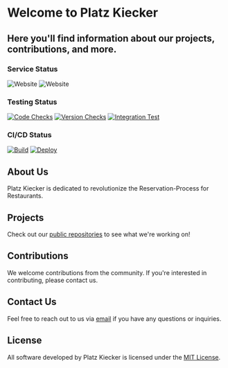 # Welcome to Platz Kiecker

## Here you'll find information about our projects, contributions, and more.

### Service Status
![Website](https://img.shields.io/website?url=https%3A%2F%2Fplatzkiecker.de&logo=react&logoColor=blue&label=frontend)
![Website](https://img.shields.io/website?url=http%3A%2F%2Fapi.platzkiecker.de%2Fapi%2Fdocs&logo=django&logoColor=white&label=backend)
### Testing Status
[![Code Checks](https://github.com/PlatzKiecker/platzkiecker/actions/workflows/github-code-scanning/codeql/badge.svg?branch=prod)](https://github.com/PlatzKiecker/platzkiecker/actions/workflows/github-code-scanning/codeql)
[![Version Checks](https://github.com/PlatzKiecker/platzkiecker/actions/workflows/dependabot/dependabot-updates/badge.svg?branch=prod)](https://github.com/PlatzKiecker/platzkiecker/actions/workflows/dependabot/dependabot-updates)
[![Integration Test](https://github.com/PlatzKiecker/platzkiecker/actions/workflows/test_integration.yml/badge.svg)](https://github.com/PlatzKiecker/platzkiecker/actions/workflows/test_integration.yml)
### CI/CD Status
[![Build](https://github.com/PlatzKiecker/platzkiecker/actions/workflows/build.yml/badge.svg)](https://github.com/PlatzKiecker/platzkiecker/actions/workflows/build.yml)
[![Deploy](https://github.com/PlatzKiecker/platzkiecker/actions/workflows/prod.yml/badge.svg)](https://github.com/PlatzKiecker/platzkiecker/actions/workflows/prod.yml)

## About Us

Platz Kiecker is dedicated to revolutionize the Reservation-Process for Restaurants.

## Projects

Check out our [public repositories](https://github.com/orgs/PlatzKiecker/repositories?q=visibility%3Apublic+archived%3Afalse) to see what we're working on!

## Contributions

We welcome contributions from the community. If you're interested in contributing, please contact us.
## Contact Us

Feel free to reach out to us via [email](mailto:aaronroters@icloud.com) if you have any questions or inquiries.

## License

All software developed by Platz Kiecker is licensed under the [MIT License](LICENSE).
